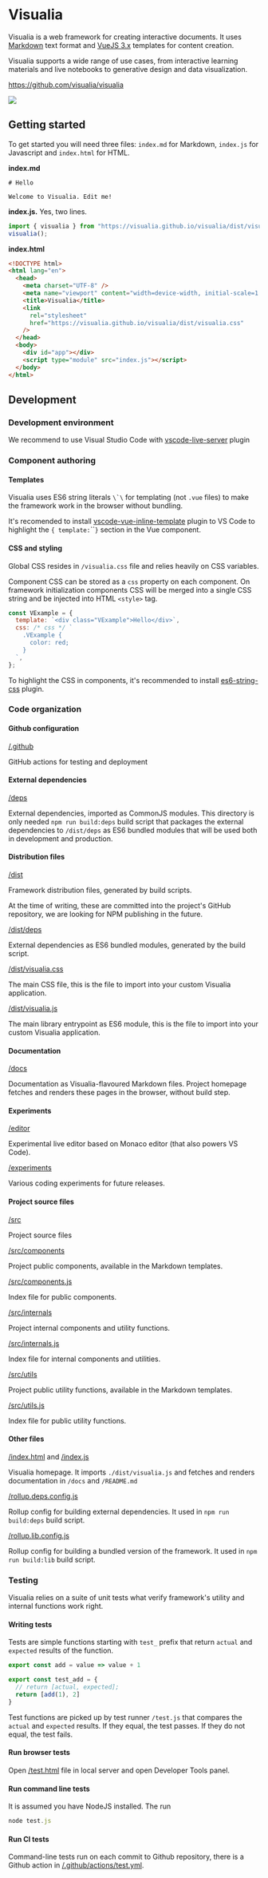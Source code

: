 # Visualia

Visualia is a web framework for creating interactive documents. It uses [Markdown](https://guides.github.com/features/mastering-markdown/) text format and [VueJS 3.x](https://github.com/vuejs/vue-next) templates for content creation.

Visualia supports a wide range of use cases, from interactive learning materials and live notebooks to generative design and data visualization.

https://github.com/visualia/visualia

![](https://github.com/visualia/visualia/workflows/Test/badge.svg)

## Getting started

To get started you will need three files: `index.md` for Markdown, `index.js` for Javascript and `index.html` for HTML.

**index.md**

```live index
# Hello

Welcome to Visualia. Edit me!
```

**index.js.** Yes, two lines.

```js
import { visualia } from "https://visualia.github.io/visualia/dist/visualia.js";
visualia();
```

**index.html**

```html
<!DOCTYPE html>
<html lang="en">
  <head>
    <meta charset="UTF-8" />
    <meta name="viewport" content="width=device-width, initial-scale=1.0" />
    <title>Visualia</title>
    <link
      rel="stylesheet"
      href="https://visualia.github.io/visualia/dist/visualia.css"
    />
  </head>
  <body>
    <div id="app"></div>
    <script type="module" src="index.js"></script>
  </body>
</html>
```

## Development

### Development environment

We recommend to use Visual Studio Code with [vscode-live-server](https://github.com/ritwickdey/vscode-live-server) plugin

### Component authoring

#### Templates

Visualia uses ES6 string literals `` \`\ `` for templating (not `.vue` files) to make the framework work in the browser without bundling.

It's recomended to install [vscode-vue-inline-template](https://github.com/faisalhakim47/vscode-vue-inline-template) plugin to VS Code to highlight the `{ template:`\`\``}` section in the Vue component.

#### CSS and styling

Global CSS resides in `/visualia.css` file and relies heavily on CSS variables.

Component CSS can be stored as a `css` property on each component. On framework initialization components CSS will be merged into a single CSS string and be injected into HTML `<style>` tag.

```js
const VExample = {
  template: `<div class="VExample">Hello</div>`,
  css: /* css */ `
    .VExample {
      color: red;
    }
  `,
};
```

To highlight the CSS in components, it's recommended to install [es6-string-css](https://github.com/bashmish/es6-string-css) plugin.

### Code organization

#### Github configuration

[/.github](/.githb)

GitHub actions for testing and deployment

#### External dependencies

[/deps](/deps)

External dependencies, imported as CommonJS modules. This directory is only needed `npm run build:deps` build script that packages the external dependencies to `/dist/deps` as ES6 bundled modules that will be used both in development and production.

#### Distribution files

[/dist](/dist)

Framework distribution files, generated by build scripts.

At the time of writing, these are committed into the project's GitHub repository, we are looking for NPM publishing in the future.

[/dist/deps](/dist/deps)

External dependencies as ES6 bundled modules, generated by the build script.

[/dist/visualia.css](/dist/visualia.css)

The main CSS file, this is the file to import into your custom Visualia application.

[/dist/visualia.js](/dist/visualia.js)

The main library entrypoint as ES6 module, this is the file to import into your custom Visualia application.

#### Documentation

[/docs](/dist/deps)

Documentation as Visualia-flavoured Markdown files. Project homepage fetches and renders these pages in the browser, without build step.

#### Experiments

[/editor](/editor)

Experimental live editor based on Monaco editor (that also powers VS Code).

[/experiments](/experiments)

Various coding experiments for future releases.

#### Project source files

[/src](/src)

Project source files

[/src/components](/src/components)

Project public components, available in the Markdown templates.

[/src/components.js](/src/components)

Index file for public components.

[/src/internals](/src/internals)

Project internal components and utility functions.

[/src/internals.js](/src/internals.js)

Index file for internal components and utilities.

[/src/utils](/src/utils)

Project public utility functions, available in the Markdown templates.

[/src/utils.js](/src/utils.js)

Index file for public utility functions.

#### Other files

[/index.html](/index.html) and [/index.js](/index.js)

Visualia homepage. It imports `./dist/visualia.js` and fetches and renders documentation in `/docs` and `/README.md`

[/rollup.deps.config.js](/rollup.deps.config.js)

Rollup config for building external dependencies. It used in `npm run build:deps` build script.

[/rollup.lib.config.js](/rollup.lib.config.js)

Rollup config for building a bundled version of the framework. It used in `npm run build:lib` build script.

### Testing

Visualia relies on a suite of unit tests what verify framework's utility and internal functions work right.

#### Writing tests

Tests are simple functions starting with `test_` prefix that return `actual` and `expected` results of the function.

```js
export const add = value => value + 1

export const test_add = {
  // return [actual, expected];
  return [add(1), 2]
}
```

Test functions are picked up by test runner `/test.js` that compares the `actual` and `expected` results. If they equal, the test passes. If they do not equal, the test fails.

#### Run browser tests

Open [/test.html](/test.html) file in local server and open Developer Tools panel.

#### Run command line tests

It is assumed you have NodeJS installed. The run

```js
node test.js
```

#### Run CI tests

Command-line tests run on each commit to Github repository, there is a Github action in [/.github/actions/test.yml](./.github/actions/test.yml).
